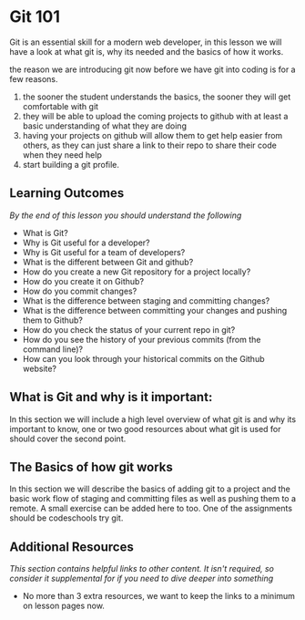 # Git 101
<!-- notes for my editing this lesson
two things this lesson should do,
1. provide a high level overview of git and why its used
2. explain the basic work flow of staging, commiting and pushing

Make sure to get the point across that git can feel cumbersome and unintuitive at the start, to not worry about understanding everything about git. The students will get more comfortable with it as they use it, git is a passive skill that will improve over time with use and understanding the basics is enough for now. They will learn more of the advanced features of git as and when they need them.
-->

Git is an essential skill for a modern web developer, in this lesson we will have a look at what git is, why its needed and the basics of how it works.

the reason we are introducing git now before we have git into coding is for a few reasons.
1. the sooner the student understands the basics, the sooner they will get comfortable with git
2. they will be able to upload the coming projects to github with at least a basic understanding of what they are doing
3. having your projects on github will allow them to get help easier from others, as they can just share a link to their repo to share their code when they need help
4. start building a git profile.

## Learning Outcomes

*By the end of this lesson you should understand the following*

* What is Git?
* Why is Git useful for a developer?
* Why is Git useful for a team of developers?
* What is the different between Git and github?
* How do you create a new Git repository for a project locally?
* How do you create it on Github?
* How do you commit changes?
* What is the difference between staging and committing changes?
* What is the difference between committing your changes and pushing them to Github?
* How do you check the status of your current repo in git?
* How do you see the history of your previous commits (from the command line)?
* How can you look through your historical commits on the Github website?

## What is Git and why is it important:
In this section we will include a high level overview of what git is and why its important to know, one or two good resources about what git is used for should cover the second point.

## The Basics of how git works
In this section we will describe the basics of adding git to a project and the basic work flow of staging and committing files as well as pushing them to a remote. A small exercise can be added here to too. One of the assignments should be codeschools try git.


## Additional Resources

*This section contains helpful links to other content. It isn't required, so consider it supplemental for if you need to dive deeper into something*

* No more than 3 extra resources, we want to keep the links to a minimum on lesson pages now.
